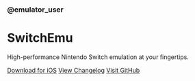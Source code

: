 <!DOCTYPE html>
<html lang="en">
<head>
    <meta charset="UTF-8">
    <meta name="viewport" content="width=device-width, initial-scale=1.0">
    <title>Pomelo</title>
    <link rel="stylesheet" href="styles.css">
</head>
<body>
    <div class="content">
        <h3>@emulator_user</h3>
        <h1>SwitchEmu</h1>
        <p>High-performance Nintendo Switch emulation at your fingertips.</p>
        <div class="buttons">
            <a href="https://github.com/pomelo-emu/pomelo/releases/tag/1.0" class="button blue">Download for iOS</a>
            <a href="https://github.com/Pomelo-Emu/Pomelo/compare/0.0.81...0.1.0" class="button green">View Changelog</a>
            <a href="https://github.com/pomelo-emu/pomelo" class="button teal">Visit GitHub</a>
        </div>
    </div>
</body>
</html>

